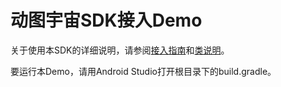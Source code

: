 # 动图宇宙SDK接入Demo

关于使用本SDK的详细说明，请参阅[接入指南](https://gdoc.dongtu.com/sdk/v1.2/#/zh-cn/android_guide)和[类说明](https://gdoc.dongtu.com/sdk/v1.2/#/zh-cn/android_class)。

要运行本Demo，请用Android Studio打开根目录下的build.gradle。
